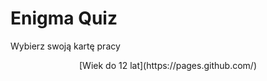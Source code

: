 # Enigma Quiz
Wybierz swoją kartę pracy
<p align="center">
[Wiek do 12 lat](https://pages.github.com/)
</p>
